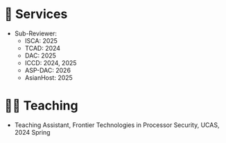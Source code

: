 # 💬 Services

- Sub-Reviewer:
    - ISCA: 2025
    - TCAD: 2024
    - DAC: 2025
    - ICCD: 2024, 2025
    - ASP-DAC: 2026
    - AsianHost: 2025

# 👩‍🏫 Teaching

- Teaching Assistant, Frontier Technologies in Processor Security, UCAS, 2024 Spring
